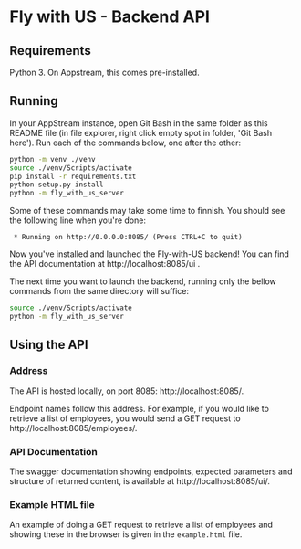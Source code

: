 # Fly with US - Backend API

## Requirements
Python 3. On Appstream, this comes pre-installed.

## Running
In your AppStream instance, open Git Bash in the same folder as this README file (in file explorer, right click empty spot in folder, 'Git Bash here'). Run each of the commands below, one after the other:

```bash
python -m venv ./venv
source ./venv/Scripts/activate
pip install -r requirements.txt
python setup.py install
python -m fly_with_us_server
```

Some of these commands may take some time to finnish. You should see the following line when you're done:

` * Running on http://0.0.0.0:8085/ (Press CTRL+C to quit)`

Now you've installed and launched the Fly-with-US backend! You can find the API documentation at http://localhost:8085/ui .

The next time you want to launch the backend, running only the bellow commands from the same directory will suffice:

```bash
source ./venv/Scripts/activate
python -m fly_with_us_server
```

## Using the API
### Address
The API is hosted locally, on port 8085: http://localhost:8085/.

Endpoint names follow this address. For example, if you would like to retrieve a list of employees, you would send a GET request to http://localhost:8085/employees/.

### API Documentation
The swagger documentation showing endpoints, expected parameters and structure of returned content, is available at http://localhost:8085/ui/.

### Example HTML file
An example of doing a GET request to retrieve a list of employees and showing these in the browser is given in the `example.html` file.